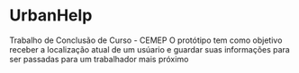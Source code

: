 # UrbanHelp
Trabalho de Conclusão de Curso - CEMEP
O protótipo tem como objetivo receber a localização atual de um usúario e guardar suas informações para ser passadas para um trabalhador mais próximo 
